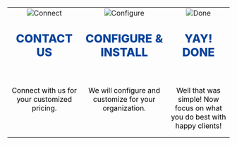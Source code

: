 ||||
|:--:|:--:|:--:|
|![Connect](articles/products/corby.md/how.md/phone.png)|![Configure](articles/software.md/cybersecurity/reflection/how.md/configure.png)|![Done](articles/software.md/cybersecurity/reflection/how.md/done.png)|
|<p style="font-size: 1.6em; font-weight: 800; color: #07439c">CONTACT US</p><br/><p style="color: black; height: 6em;">Connect with us for your customized pricing.</p>|<p style="font-size: 1.6em; font-weight: 800; color: #07439c">CONFIGURE & INSTALL </p><br/><p style="color: black; height: 6em;">We will configure and customize for your organization.</p>|<p style="font-size: 1.6em; font-weight: 800; color: #07439c">YAY! DONE</p><br/><p style="color: black; height: 6em;">Well that was simple!  Now focus on what you do best with happy clients!</p>|
